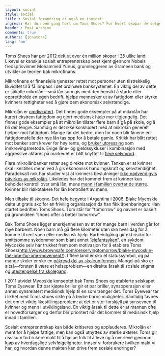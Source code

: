```yaml
---
layout: social
style: social
title : Sosial forandring er også en inntekt!
ingress: Har du noen gang hørt om Toms Shoes? For hvert skopar de selger, deler Toms Shoes ut ett par gratis sko til et barn som trenger det. Bedriften drives etter prinsippene bak sosialt entreprenørskap. I stedet for den klassiske økonomiske definisjonen av profitt, ønsker sosiale entreprenører å løse et samfunnsproblem og å skape varige sosiale forandringer gjennom næringsvirksomheten sin.
header : Post Archive
comments: true
authors: [jonators]
lang: 'no'
---
```


Toms Shoes har per 2012 [delt ut over én million skopar i 25 ulike land](http://abcnews.go.com/International/PersonOfWeek/person-week-toms-shoes-founder-blake-mycoskie/story?id=13331473#.UJmqCml9Hu9). Likevel er kanskje sosialt entreprenørskap best kjent gjennom Nobels fredsprisvinner Mohammed Yunus, grunnleggeren av Grameen bank og utvikler av teorien bak mikrofinans. 

Mikrofinans er finansielle tjenester rettet mot personer uten tilstrekkelig likviditet til å få innpass i det ordinære banksystemet. En viktig del av dette er såkalte mikrolån—små lån som gis med den hensikt å starte eller opprettholde en egen bedrift, hjelpe mennesker ut av fattigdom eller styrke kvinners rettigheter ved å gjøre dem økonomisk selvstendige. 

Mikrolån er [omdiskutert](http://www.sociology.org/content/2008/_westover_finance.pdf). Det finnes gode eksempler på at mikrolån har kurert ekstrem fattigdom og gjort medisinsk hjelp mer tilgjengelig. Det finnes gode eksempler på at mikrolån tillater flere barn å gå på skole, og å bli der lengre.  Samtidig er det ikke konkludert med at mikrolån generelt hjelper mot fattigdom. Mange får det bedre, men for noen blir lånene en fattigdomsfelle der nye lån tas opp for å betale gamle. Kritikk har blitt rettet mot banker som krever for høy rente, og [bruker utpressing](http://infochangeindia.org/microfinance/news/mfis-lay-small-debt-trap-in-andhra.html) som innkrevingsmetode.  Evige låne- og gjeldssykluser i kombinasjon med aggressive aktører på markedet er blitt knyttet til [flere selvmord](http://www.bbc.co.uk/news/world-south-asia-11997571).

Flere mikrolånbanker retter seg direkte mot kvinner. Tanken er at kvinner skal likestilles menn ved å gis økonomisk handlingskraft og selvstendighet. Paradoksalt nok har studier vist at kvinners beslutninger [ikke nødvendigvis påvirkes av mikrolån](http://www.povertyactionlab.org/evaluation/measuring-impact-microfinance-hyderabad-india).  Likeledes har det kommet frem at kvinner kun beholder kontroll over små lån, mens [menn i familien overtar de større](http://www.cabdirect.org/abstracts/19961808926.html;jsessionid=E89F136EE326B3498D631C92687E067A). Kvinner blir risikotakere for lån kontrollert av menn.

Men tilbake til skoene. Det hele begynte i Argentina i 2006. Blake Mycoskie delte ut gratis sko for en frivillig organisasjon da han fikk åpenbaringen: Han startet bedriften Toms Shoes. Tom står for "tomorrow" og navnet er basert på grunnidèen ”shoes offer a better tomorrow”. 



Bak Toms Shoes ligger anerkjennelsen av at for mange barn i verden går for mye barbeint.  Noen barn må gå flere kilometer uten sko hver dag for å komme til rent vann eller medisinsk hjelp. Barbeintgåing gir økt risiko for smittsomme sykdommer som blant annet [”elefantsyken”]( http://no.wikipedia.org/wiki/Elefantiasis), en sykdom Mycoskie selv har trukket frem som motivasjon for å etablere Toms Shoes(http://www.brownsafe.com/preservingtomorrow/blake-mycoskie-the-one-for-one-movement/). I flere land er sko et statussymbol, og på mange skoler er sko en [påkrevd del av skoleuniformen](http://www.huffingtonpost.com/anne-goddard/one-day-without-shoes-les_b_1468910.html). Mangel på sko er altså—foruten å være et helseproblem—en direkte årsak til sosiale stigma og [utestengelse fra skolegang](http://www.educationforallblog.org/issues/basic-education/no-shoesno-school-why-children-are-out-of-school).  

I 2011 utvidet Mycoskie konseptet bak Toms Shoes og etablerte selskapet Toms Eyewear. Ett par kjøpte briller gir et par briller, synsoperasjon eller annen synsrelatert medisinsk hjelp til en som trenger det. Toms Eyewear tar i likhet med Toms shoes sikte på å bedre barns muligheter. Samtidig favnes det om et viktig likestillingsproblem: at det er stor forskjell på synsevnen til kvinner og menn i utviklingsland. En viktig årsak til dette er at mannen ofte er hovedforsørger og derfor blir prioritert når det kommer til medisinsk hjelp innad i familien. 

Sosialt entreprenørskap kan både kritiseres og applauderes. Mikrolån er ment for å hjelpe fattige, men kan også utnyttes av sterke aktører. Toms gir oss som forbrukere makt til å hjelpe folk til å leve og å overleve gjennom kjøp av hverdagslige selvfølgeligheter.  Innser vi forbrukere hvilken makt vi har, og hvordan denne makten kan drive frem sosiale endringer? 